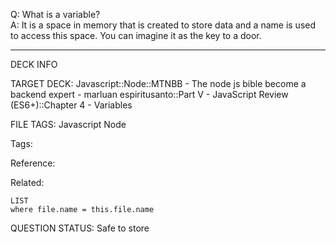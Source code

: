 Q: What is a variable?  
A: It is a space in memory that is created to store data and a name is used to access this space. You can imagine it as the key to a door.
<!--ID: 1690389246907-->

---

DECK INFO

TARGET DECK: Javascript::Node::MTNBB - The node js bible become a backend expert - marluan espiritusanto::Part V - JavaScript Review (ES6+)::Chapter 4 - Variables

FILE TAGS: Javascript Node

Tags:

Reference:

Related:

```dataview
LIST
where file.name = this.file.name
```

QUESTION STATUS: Safe to store